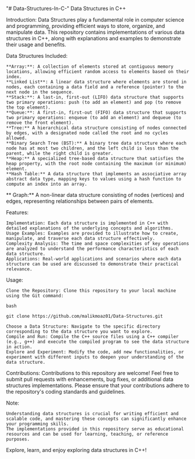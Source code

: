 "# Data-Structures-In-C-" 
Data Structures in C++

Introduction:
Data Structures play a fundamental role in computer science and programming, providing efficient ways to store, organize, and manipulate data. This repository contains implementations of various data structures in C++, along with explanations and examples to demonstrate their usage and benefits.

Data Structures Included:

    **Array:**: A collection of elements stored at contiguous memory locations, allowing efficient random access to elements based on their index.
    **Linked List**: A linear data structure where elements are stored in nodes, each containing a data field and a reference (pointer) to the next node in the sequence.
    **Stack:**: A last-in, first-out (LIFO) data structure that supports two primary operations: push (to add an element) and pop (to remove the top element).
    **Queue:**: A first-in, first-out (FIFO) data structure that supports two primary operations: enqueue (to add an element) and dequeue (to remove the front element).
    **Tree:** A hierarchical data structure consisting of nodes connected by edges, with a designated node called the root and no cycles allowed.
    **Binary Search Tree (BST):** A binary tree data structure where each node has at most two children, and the left child is less than the parent, while the right child is greater.
    **Heap:** A specialized tree-based data structure that satisfies the heap property, with the root node containing the maximum (or minimum) element.
    **Hash Table:** A data structure that implements an associative array abstract data type, mapping keys to values using a hash function to compute an index into an array.
   ** Graph:** A non-linear data structure consisting of nodes (vertices) and edges, representing relationships between pairs of elements.

Features:

    Implementation: Each data structure is implemented in C++ with detailed explanations of the underlying concepts and algorithms.
    Usage Examples: Examples are provided to illustrate how to create, manipulate, and traverse each data structure effectively.
    Complexity Analysis: The time and space complexities of key operations are analyzed to understand the performance characteristics of each data structure.
    Applications: Real-world applications and scenarios where each data structure can be used are discussed to demonstrate their practical relevance.

Usage:

    Clone the Repository: Clone this repository to your local machine using the Git command:

    bash

    git clone https://github.com/malikmoaz01/Data-Structures.git

    Choose a Data Structure: Navigate to the specific directory corresponding to the data structure you want to explore.
    Compile and Run: Compile the C++ source files using a C++ compiler (e.g., g++) and execute the compiled program to see the data structure in action.
    Explore and Experiment: Modify the code, add new functionalities, or experiment with different inputs to deepen your understanding of the data structure.

Contributions:
Contributions to this repository are welcome! Feel free to submit pull requests with enhancements, bug fixes, or additional data structures implementations. Please ensure that your contributions adhere to the repository's coding standards and guidelines.

Note:

    Understanding data structures is crucial for writing efficient and scalable code, and mastering these concepts can significantly enhance your programming skills.
    The implementations provided in this repository serve as educational resources and can be used for learning, teaching, or reference purposes.

Explore, learn, and enjoy exploring data structures in C++!
